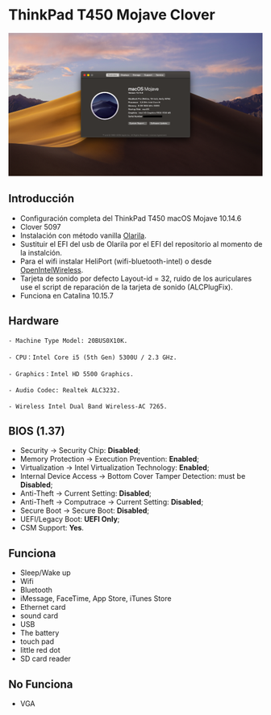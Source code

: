 # ThinkPad T450 Mojave Clover
![T450](./img/macOS-Mojave-T450.png)

## Introducción

- Configuración completa del ThinkPad T450 macOS Mojave 10.14.6
- Clover 5097
- Instalación con método vanilla [Olarila](https://www.olarila.com/).
- Sustituir el EFI del usb de Olarila por el EFI del repositorio al momento de la instalción.
- Para el wifi instalar HeliPort (wifi-bluetooth-intel) o desde [OpenIntelWireless](https://github.com/OpenIntelWireless).
- Tarjeta de sonido por defecto Layout-id = 32, ruido de los auriculares use el script de reparación de la tarjeta de sonido (ALCPlugFix).
- Funciona en Catalina 10.15.7

## Hardware

```  
- Machine Type Model: 20BUS0X10K.

- CPU：Intel Core i5 (5th Gen) 5300U / 2.3 GHz.

- Graphics：Intel HD 5500 Graphics.

- Audio Codec: Realtek ALC3232.

- Wireless Intel Dual Band Wireless-AC 7265.

```

## BIOS (1.37)
-  Security -> Security Chip: **Disabled**;
-  Memory Protection -> Execution Prevention: **Enabled**;
-  Virtualization -> Intel Virtualization Technology: **Enabled**;
-  Internal Device Access -> Bottom Cover Tamper Detection: must be **Disabled**;
-  Anti-Theft -> Current Setting: **Disabled**;
-  Anti-Theft -> Computrace -> Current Setting: **Disabled**;
-  Secure Boot -> Secure Boot: **Disabled**;
-  UEFI/Legacy Boot: **UEFI Only**;
-  CSM Support: **Yes**.

## Funciona
- Sleep/Wake up
- Wifi
- Bluetooth
- iMessage, FaceTime, App Store, iTunes Store
- Ethernet card
- sound card
- USB
- The battery
- touch pad
- little red dot
- SD card reader

## No Funciona
- VGA
